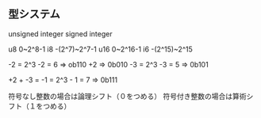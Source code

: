 ## 型システム
unsigned integer signed integer

u8 0~2^8-1 
i8 -(2^7)~2^7-1
u16 0~2^16-1
i6 -(2^15)~2^15

-2 = 2^3 -2 = 6 => ob110
+2 => 0b010
-3 = 2^3 -3 = 5 => 0b101

+2 + -3 = -1 = 2^3 - 1 = 7 => 0b111

符号なし整数の場合は論理シフト（０をつめる）
符号付き整数の場合は算術シフト（１をつめる）



